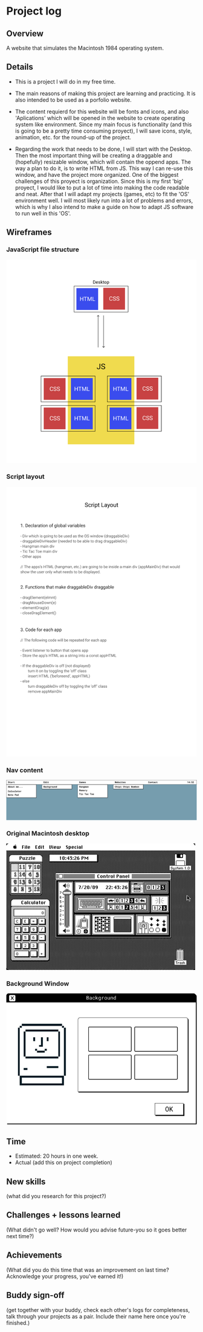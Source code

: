 # Project log

## Overview

A website that simulates the Macintosh 1984 operating system. 

## Details

- This is a project I will do in my free time. 

- The main reasons of making this project are learning and practicing. It is also intended to be used as a porfolio website. 

- The content requierd for this website will be fonts and icons, and also 'Aplications' which will be opened in the website to create operating system like environment. Since my main focus is functionality (and this is going to be a pretty time consuming proyect), I will save icons, style, animation, etc. for the round-up of the project. 

- Regarding the work that needs to be done, I will start with the Desktop. Then the most important thing will be creating a draggable and (hopefully) resizable window, which will contain the oppend apps. The way a plan to do it, is to write HTML from JS. This way I can re-use this window, and have the project more organized. 
One of the biggest challenges of this proyect is organization. Since this is my first 'big' proyect, I would like to put a lot of time into making the code readable and neat. 
After that I will adapt my projects (games, etc) to fit the 'OS' environment well. I will most likely run into a lot of problems and errors, which is why I also intend to make a guide on how to adapt JS software to run well in this 'OS'.

## Wireframes

### JavaScript file structure
![image](./wireframes/macintosh-structure.jpg)

### Script layout
![image](./wireframes/script-layout.jpg)

### Nav content
![image](./wireframes/macintosh-nav-content.png)

### Original Macintosh desktop
![image](./wireframes/macintosh-desktop.jpeg)

### Background Window
![image](./wireframes/background-window.jpg)

## Time

- Estimated: 20 hours in one week.
- Actual (add this on project completion)

## New skills

(what did you research for this project?)

## Challenges + lessons learned

(What didn't go well? How would you advise future-you so it goes better next time?)

## Achievements

(What did you do this time that was an improvement on last time? Acknowledge your progress, you've earned it!)

## Buddy sign-off

(get together with your buddy, check each other's logs for completeness, talk through your projects as a pair. Include their name here once you're finished.)
